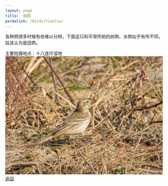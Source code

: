 ```yaml
---
layout: page
title: 	田鹨
permalink: /birds/tianliu/
---
```

各种鹨很多时候有些难以分辨，下面这只和平常所拍的树鹨、水鹨似乎有所不同，姑且认为是田鹨。

主要拍摄地点：十八连圩湿地
![](../picture/田鹨/DSCN5683.jpg)
[返回](../../)
